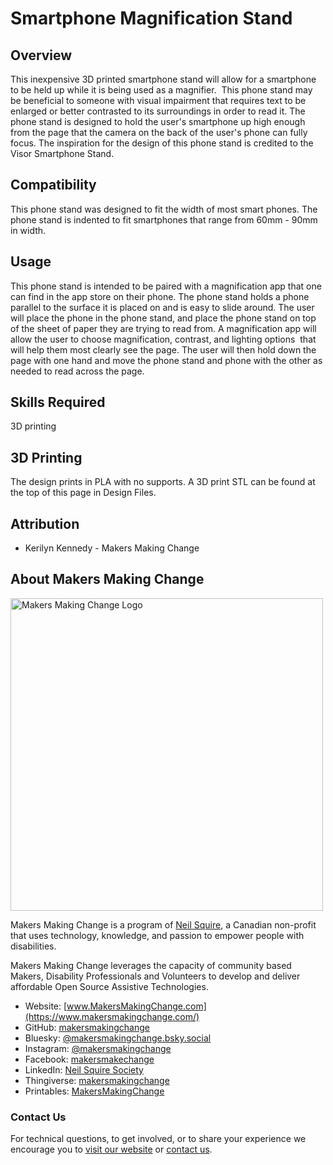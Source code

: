 # Smartphone Magnification Stand

## Overview

This inexpensive 3D printed smartphone stand will allow for a smartphone to be held up while it is being used as a magnifier.  This phone stand may be beneficial to someone with visual impairment that requires text to be enlarged or better contrasted to its surroundings in order to read it. The phone stand is designed to hold the user's smartphone up high enough from the page that the camera on the back of the user's phone can fully focus. The inspiration for the design of this phone stand is credited to the Visor Smartphone Stand.

## Compatibility

This phone stand was designed to fit the width of most smart phones. The phone stand is indented to fit smartphones that range from 60mm - 90mm in width.

## Usage

This phone stand is intended to be paired with a magnification app that one can find in the app store on their phone. The phone stand holds a phone parallel to the surface it is placed on and is easy to slide around. The user will place the phone in the phone stand, and place the phone stand on top of the sheet of paper they are trying to read from. A magnification app will allow the user to choose magnification, contrast, and lighting options  that will help them most clearly see the page. The user will then hold down the page with one hand and move the phone stand and phone with the other as needed to read across the page.

## Skills Required

3D printing

## 3D Printing

The design prints in PLA with no supports. A 3D print STL can be found at the top of this page in Design Files.

## Attribution

 - Kerilyn Kennedy - Makers Making Change

<!-- ABOUT MMC START -->
## About Makers Making Change
[<img src="https://raw.githubusercontent.com/makersmakingchange/makersmakingchange/main/img/mmc_logo.svg" width="500" alt="Makers Making Change Logo">](https://www.makersmakingchange.com/)

Makers Making Change is a program of [Neil Squire](https://www.neilsquire.ca/), a Canadian non-profit that uses technology, knowledge, and passion to empower people with disabilities.

Makers Making Change leverages the capacity of community based Makers, Disability Professionals and Volunteers to develop and deliver affordable Open Source Assistive Technologies.

 - Website: [www.MakersMakingChange.com](https://www.makersmakingchange.com/)
 - GitHub: [makersmakingchange](https://github.com/makersmakingchange)
 - Bluesky: [@makersmakingchange.bsky.social](https://bsky.app/profile/makersmakingchange.bsky.social)
 - Instagram: [@makersmakingchange](https://www.instagram.com/makersmakingchange)
 - Facebook: [makersmakechange](https://www.facebook.com/makersmakechange)
 - LinkedIn: [Neil Squire Society](https://www.linkedin.com/company/neil-squire-society/)
 - Thingiverse: [makersmakingchange](https://www.thingiverse.com/makersmakingchange/about)
 - Printables: [MakersMakingChange](https://www.printables.com/@MakersMakingChange)

### Contact Us
For technical questions, to get involved, or to share your experience we encourage you to [visit our website](https://www.makersmakingchange.com/) or [contact us](https://www.makersmakingchange.com/s/contact).
<!-- ABOUT MMC END -->
